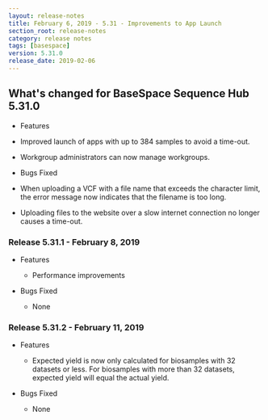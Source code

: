 ```yaml
---
layout: release-notes
title: February 6, 2019 - 5.31 - Improvements to App Launch
section_root: release-notes
category: release notes
tags: [basespace]
version: 5.31.0
release_date: 2019-02-06
---
```


## What's changed for BaseSpace Sequence Hub 5.31.0

- Features
 
 - Improved launch of apps with up to 384 samples to avoid a time-out.
 - Workgroup administrators can now manage workgroups.

- Bugs Fixed

 - When uploading a VCF with a file name that exceeds the character limit, the error message now indicates that the filename is too long.
 - Uploading files to the website over a slow internet connection no longer causes a time-out.

### Release 5.31.1 - February 8, 2019
- Features
  - Performance improvements

- Bugs Fixed
  - None

### Release 5.31.2 - February 11, 2019
- Features
  - Expected yield is now only calculated for biosamples with 32 datasets or less. For biosamples with more than 32 datasets, expected yield will equal the actual yield.

- Bugs Fixed
  - None
